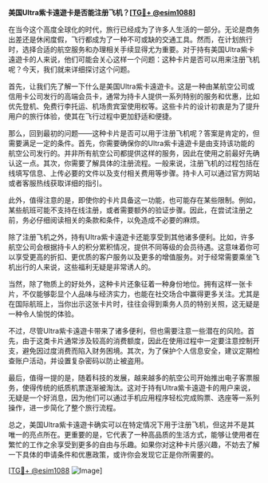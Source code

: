 **美国Ultra紫卡遠遊卡是否能注册飞机？[[TG💪+ @esim1088](https://t.me/s/esim1088)]**

在当今这个高度全球化的时代，旅行已经成为了许多人生活的一部分。无论是商务出差还是休闲度假，飞行都成为了一种不可或缺的交通工具。然而，在计划旅行时，选择合适的航空服务和办理相关手续显得尤为重要。对于持有美国Ultra紫卡遠遊卡的人来说，他们可能会关心这样一个问题：这种卡片是否可以用来注册飞机呢？今天，我们就来详细探讨这个问题。

首先，让我们先了解一下什么是美国Ultra紫卡遠遊卡。这是一种由某航空公司或信用卡公司发行的高端会员卡，通常为持卡人提供一系列特别的服务和优惠，比如优先登机、免费行李托运、机场贵宾室使用权等。这些卡片的设计初衷是为了提升用户的旅行体验，使其在飞行过程中更加舒适和便捷。

那么，回到最初的问题——这种卡片是否可以用于注册飞机呢？答案是肯定的，但需要满足一定的条件。首先，你需要确保你的Ultra紫卡遠遊卡是由支持该功能的航空公司发行的。并非所有航空公司都提供这样的服务，因此在使用之前最好先确认这一点。其次，你需要了解具体的注册流程。一般来说，注册飞机的过程包括在线填写信息、上传必要的文件以及支付相关费用等步骤。持卡人可以通过官方网站或者客服热线获取详细的指引。

此外，值得注意的是，即使你的卡片具备这一功能，也可能存在某些限制。例如，某些航班可能不支持在线注册，或者需要额外的验证步骤。因此，在尝试注册之前，务必仔细阅读相关的条款和条件，以免造成不必要的麻烦。

除了注册飞机之外，持有Ultra紫卡遠遊卡还能享受到其他诸多便利。比如，许多航空公司会根据持卡人的积分累积情况，提供不同等级的会员待遇。这意味着你可以享受更高的折扣、更优质的客户服务以及更多的增值服务。对于经常需要乘坐飞机出行的人来说，这些福利无疑是非常诱人的。

当然，除了物质上的好处外，这种卡片还象征着一种身份地位。拥有这样一张卡片，不仅能够彰显个人品味与经济实力，也能在社交场合中赢得更多关注。尤其是在国际航班上，当你出示这张卡片时，往往会得到乘务人员的特别关照，这无疑是一种令人愉悦的体验。

不过，尽管Ultra紫卡遠遊卡带来了诸多便利，但也需要注意一些潜在的风险。首先，由于这类卡片通常涉及较高的消费额度，因此在使用过程中一定要注意控制开支，避免因过度消费而陷入财务困境。其次，为了保护个人信息安全，建议定期检查账户活动，并设置复杂密码以防止被盗用。

最后，值得一提的是，随着科技的发展，越来越多的航空公司开始推出电子客票服务，使得传统的纸质机票逐渐被淘汰。这对于持有Ultra紫卡遠遊卡的用户来说，无疑是一个好消息，因为他们可以通过手机应用程序轻松完成购票、选座等一系列操作，进一步简化了整个旅行流程。

总之，美国Ultra紫卡遠遊卡确实可以在特定情况下用于注册飞机，但这并不是其唯一的亮点所在。更重要的是，它代表了一种高品质的生活方式，能够让使用者在繁忙的工作之余享受到更多的自由与乐趣。如果你对这种卡片感兴趣，不妨去了解一下具体的申请条件和优惠政策，或许你会发现它正是你所需要的。

[[TG💪+ @esim1088](https://t.me/s/esim1088) ![Image](https://i.postimg.cc/4NQfJmqS/Snipaste-2025-05-13-00-14-12.png)]